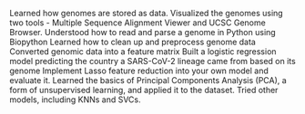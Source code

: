 Learned how genomes are stored as data.
Visualized the genomes using two tools - Multiple Sequence Alignment Viewer and UCSC Genome Browser.
Understood how to read and parse a genome in Python using Biopython
Learned how to clean up and preprocess genome data
Converted genomic data into a feature matrix
Built a logistic regression model predicting the country a SARS-CoV-2 lineage came from based on its genome
Implement Lasso feature reduction into your own model and evaluate it.
Learned the basics of Principal Components Analysis (PCA), a form of unsupervised learning, and applied it to the dataset.
Tried other models, including KNNs and SVCs.
